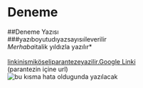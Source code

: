 # Deneme<br>
##Deneme Yazısı<br>
###yazıboyutudıyazsayısıileverilir<br>
*Merhaba*italik yıldızla yazılır*<br>
<br>
[linkinismiköseliparantezeyazilir.Google Linki](www.google.com)
<br>
(parantezin içine url)
<br>
![bu kısma hata oldugunda yazılacak](https://i.pinimg.com/originals/f8/ae/1b/f8ae1b7c2ffa56fc84a4b5a44128821c.jpg)
